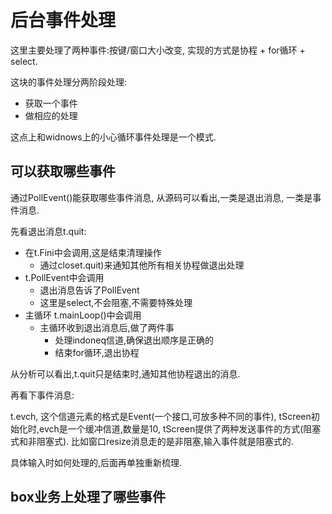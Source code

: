 # 后台事件处理

这里主要处理了两种事件:按键/窗口大小改变,
实现的方式是协程 + for循环 + select.

这块的事件处理分两阶段处理:

- 获取一个事件
- 做相应的处理

这点上和widnows上的小心循环事件处理是一个模式.

## 可以获取哪些事件

通过PollEvent()能获取哪些事件消息,
从源码可以看出,一类是退出消息,
一类是事件消息.

先看退出消息t.quit:

- 在t.Fini中会调用,这是结束清理操作
  - 通过closet.quit)来通知其他所有相关协程做退出处理
- t.PollEvent中会调用
  - 退出消息告诉了PollEvent
  - 这里是select,不会阻塞,不需要特殊处理
- 主循环 t.mainLoop()中会调用
  - 主循环收到退出消息后,做了两件事
    - 处理indoneq信道,确保退出顺序是正确的
    - 结束for循环,退出协程

从分析可以看出,t.quit只是结束时,通知其他协程退出的消息.

再看下事件消息:

t.evch, 这个信道元素的格式是Event(一个接口,可放多种不同的事件),
tScreen初始化时,evch是一个缓冲信道,数量是10,
tScreen提供了两种发送事件的方式(阻塞式和非阻塞式).
比如窗口resize消息走的是非阻塞,输入事件就是阻塞式的.

具体输入时如何处理的,后面再单独重新梳理.

## box业务上处理了哪些事件

